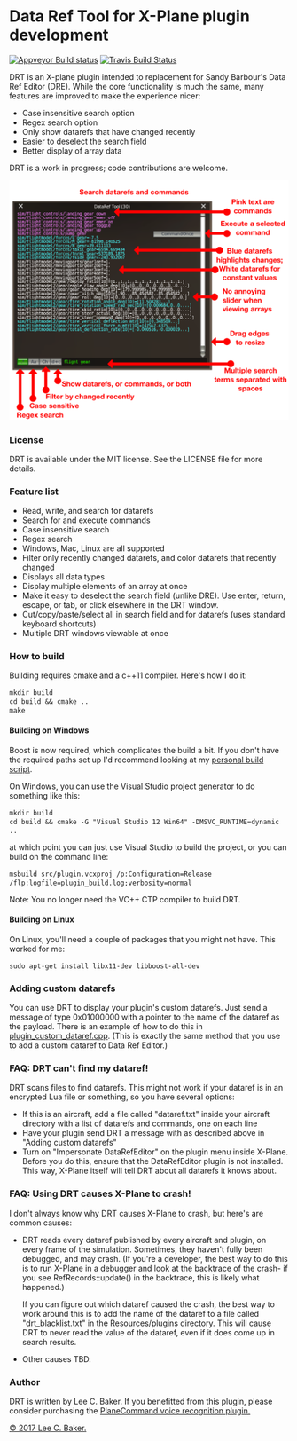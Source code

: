 # Data Ref Tool for X-Plane plugin development
[![Appveyor Build status](https://ci.appveyor.com/api/projects/status/ivs0yirbv24rb5ng?svg=true)](https://ci.appveyor.com/project/leecbaker/datareftool)
[![Travis Build Status](https://travis-ci.org/leecbaker/datareftool.svg)](https://travis-ci.org/leecbaker/datareftool)

DRT is an X-plane plugin intended to replacement for Sandy Barbour's Data Ref Editor (DRE). While the core functionality is much the same, many features are improved to make the experience nicer:

* Case insensitive search option
* Regex search option
* Only show datarefs that have changed recently
* Easier to deselect the search field
* Better display of array data

DRT is a work in progress; code contributions are welcome.

![Screenshot of data ref tool](doc/datareftool.png)

### License
DRT is available under the MIT license. See the LICENSE file for more details.

### Feature list

* Read, write, and search for datarefs
* Search for and execute commands
* Case insensitive search
* Regex search
* Windows, Mac, Linux are all supported
* Filter only recently changed datarefs, and color datarefs that recently changed
* Displays all data types
* Display multiple elements of an array at once
* Make it easy to deselect the search field (unlike DRE). Use enter, return, escape, or tab, or click elsewhere in the DRT window.
* Cut/copy/paste/select all in search field and for datarefs (uses standard keyboard shortcuts)
* Multiple DRT windows viewable at once

### How to build
Building requires cmake and a c++11 compiler. Here's how I do it:

    mkdir build
    cd build && cmake ..
    make

#### Building on Windows
Boost is now required, which complicates the build a bit. If you don't have the required paths set up I'd recommend looking at my [personal build script](build_win.bat).

On Windows, you can use the Visual Studio project generator to do something like this:

    mkdir build
    cd build && cmake -G "Visual Studio 12 Win64" -DMSVC_RUNTIME=dynamic ..

at which point you can just use Visual Studio to build the project, or you can build on the command line:

    msbuild src/plugin.vcxproj /p:Configuration=Release /flp:logfile=plugin_build.log;verbosity=normal

Note: You no longer need the VC++ CTP compiler to build DRT.

#### Building on Linux
On Linux, you'll need a couple of packages that you might not have. This worked for me:

	sudo apt-get install libx11-dev libboost-all-dev

### Adding custom datarefs
You can use DRT to display your plugin's custom datarefs. Just send a message of type 0x01000000 with a pointer to the name of the dataref as the payload. There is an example of how to do this in [plugin_custom_dataref.cpp](src/plugin_custom_dataref.cpp). (This is exactly the same method that you use to add a custom dataref to Data Ref Editor.)


### FAQ: DRT can't find my dataref!
DRT scans files to find datarefs. This might not work if your dataref is in an encrypted Lua file or something, so you have several options:

* If this is an aircraft, add a file called "dataref.txt" inside your aircraft directory with a list of datarefs and commands, one on each line
* Have your plugin send DRT a message with as described above in "Adding custom datarefs"
* Turn on "Impersonate DataRefEditor" on the plugin menu inside X-Plane. Before you do this, ensure that the DataRefEditor plugin is not installed. This way, X-Plane itself will tell DRT about all datarefs it knows about.

### FAQ: Using DRT causes X-Plane to crash!
I don't always know why DRT causes X-Plane to crash, but here's are common causes:

* DRT reads every dataref published by every aircraft and plugin, on every frame of the simulation. Sometimes, they haven't fully been debugged, and may crash. (If you're a developer, the best way to do this is to run X-Plane in a debugger and look at the backtrace of the crash- if you see RefRecords::update() in the backtrace, this is likely what happened.)

  If you can figure out which dataref caused the crash, the best way to work around this is to add the name of the dataref to a file called "drt_blacklist.txt" in the Resources/plugins directory. This will cause DRT to never read the value of the dataref, even if it does come up in search results.

* Other causes TBD.

### Author
DRT is written by Lee C. Baker. If you benefitted from this plugin, please consider purchasing the <a href="https://planecommand.com">PlaneCommand voice recognition plugin.

&copy; 2017 Lee C. Baker.